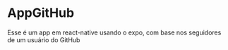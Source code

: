 # AppGitHub
Esse é um app em react-native usando o expo, com base nos seguidores de um usuário do GitHub
